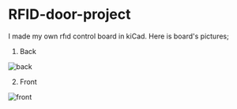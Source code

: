 # RFID-door-project

I made my own rfıd control board in kiCad.
Here is board's pictures;
1) Back
   
![back](https://github.com/Halilackgz/RFID-door-project/assets/71661261/280e5285-ab48-429b-8725-261b2a1b987a)

2) Front
   
![front](https://github.com/Halilackgz/RFID-door-project/assets/71661261/a658d253-0913-4e30-add0-1b335588a2c4)
